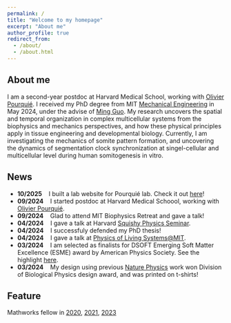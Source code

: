 ```yaml
---
permalink: /
title: "Welcome to my homepage"
excerpt: "About me"
author_profile: true
redirect_from: 
  - /about/
  - /about.html
---
```


About me
----
I am a second-year postdoc at Harvard Medical School, working with [Olivier Pourquié](https://hsci.harvard.edu/people/olivier-pourquié-phd). I received my PhD degree from MIT [Mechanical Engineering](https://meche.mit.edu) in May 2024, under the advise of [Ming Guo](https://www.guolab.mit.edu). My research uncovers the spatial and temporal organization in complex multicellular systems from the biophysics and mechanics perspectives, and how these physical principles apply in tissue engineering and developmental biology. Currently, I am investigating the mechanics of somite pattern formation, and uncovering the dynamics of segmentation clock synchronization at singel-cellular and multicellular level during human somitogenesis in vitro. 

News
----
* **10/2025** &nbsp;&nbsp; I built a lab website for Pourquié lab. Check it out [here](https://pourquielab.github.io/website/)!
* **09/2024** &nbsp;&nbsp; I started postdoc at Harvard Medical Schoool, working with [Olivier Pourquié](https://hsci.harvard.edu/people/olivier-pourquié-phd).
* **09/2024** &nbsp;&nbsp; Glad to attend MIT Biophysics Retreat and gave a talk!
* **04/2024** &nbsp;&nbsp; I gave a talk at Harvard [Squishy Physics Seminar](https://weitzlab.seas.harvard.edu/schedule/squishy-physics).
* **04/2024** &nbsp;&nbsp; I successfuly defended my PhD thesis!
* **04/2024** &nbsp;&nbsp; I gave a talk at [Physics of Living Systems@MIT](https://sites.google.com/view/pls-short-talks/home).
* **03/2024** &nbsp;&nbsp; I am selected as finalists for DSOFT Emerging Soft Matter Excellence (ESME) award by American Physics Society. See the highlight [here](https://engage.aps.org/dsoft/honors/esme-award?_gl=1*tgc5yb*_ga*MjAwNTYxNDM4Mi4xNjY5NzYxMTk5*_ga_1CCM6YP0WF*MTcwOTA3MTg5MS4xMzAuMC4xNzA5MDcxODkxLjYwLjAuMA..).
* **03/2024** &nbsp;&nbsp; My design using previous [Nature Physics](https://www.nature.com/articles/s41567-022-01747-0) work won Division of Biological Physics design award, and was printed on t-shirts!


Feature
----
Mathworks fellow in [2020](https://engineering.mit.edu/fellows/wenhui-tang/), [2021](https://engineering.mit.edu/fellows/wenhui-tang-2/), [2023](https://engineering.mit.edu/fellows/wenhui-tang-3/)




